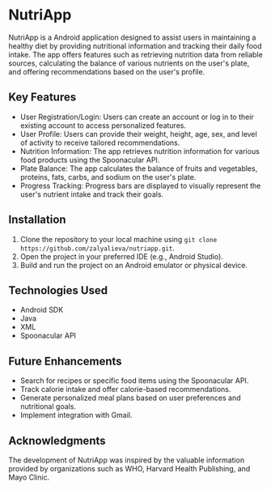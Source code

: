 # NutriApp

NutriApp is a Android application designed to assist users in maintaining a healthy diet by providing nutritional information and tracking their daily food intake. The app offers features such as retrieving nutrition data from reliable sources, calculating the balance of various nutrients on the user's plate, and offering recommendations based on the user's profile.

## Key Features

- User Registration/Login: Users can create an account or log in to their existing account to access personalized features.
- User Profile: Users can provide their weight, height, age, sex, and level of activity to receive tailored recommendations.
- Nutrition Information: The app retrieves nutrition information for various food products using the Spoonacular API.
- Plate Balance: The app calculates the balance of fruits and vegetables, proteins, fats, carbs, and sodium on the user's plate.
- Progress Tracking: Progress bars are displayed to visually represent the user's nutrient intake and track their goals.

## Installation

1. Clone the repository to your local machine using `git clone https://github.com/zalyalieva/nutriapp.git`.
2. Open the project in your preferred IDE (e.g., Android Studio).
3. Build and run the project on an Android emulator or physical device.

## Technologies Used

- Android SDK
- Java
- XML
- Spoonacular API

## Future Enhancements

- Search for recipes or specific food items using the Spoonacular API.
- Track calorie intake and offer calorie-based recommendations.
- Generate personalized meal plans based on user preferences and nutritional goals.
- Implement integration with Gmail.

## Acknowledgments

The development of NutriApp was inspired by the valuable information provided by organizations such as WHO, Harvard Health Publishing, and Mayo Clinic.
